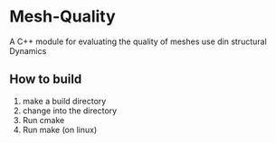 # Mesh-Quality
A C++ module for evaluating the quality of meshes use din structural Dynamics

## How to build
1. make a build directory
2. change into the directory
3. Run cmake
4. Run make (on linux)
